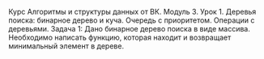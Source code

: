 Курс Алгоритмы и структуры данных от ВК. Модуль 3. Урок 1. Деревья поиска: бинарное дерево и куча. Очередь с приоритетом. Операции с деревьями. Задача 1: Дано бинарное дерево поиска в виде массива. Необходимо написать функцию, которая находит и возвращает минимальный элемент в дереве.